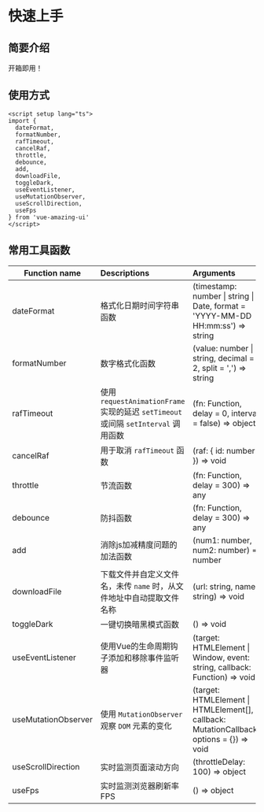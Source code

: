 # 快速上手<BackTop />

## 简要介绍

开箱即用！

## 使用方式

```vue
<script setup lang="ts">
import {
  dateFormat,
  formatNumber,
  rafTimeout,
  cancelRaf,
  throttle,
  debounce,
  add,
  downloadFile,
  toggleDark,
  useEventListener,
  useMutationObserver,
  useScrollDirection,
  useFps
} from 'vue-amazing-ui'
</script>
```

## 常用工具函数

Function name | Descriptions | Arguments
--- | :--- | :---
dateFormat | 格式化日期时间字符串函数 | (timestamp: number &#124; string &#124; Date, format = 'YYYY-MM-DD HH:mm:ss') => string
formatNumber | 数字格式化函数 | (value: number &#124; string, decimal = 2, split = ',') => string
rafTimeout | 使用 `requestAnimationFrame` 实现的延迟 `setTimeout` 或间隔 `setInterval` 调用函数 | (fn: Function, delay = 0, interval = false) => object
cancelRaf | 用于取消 `rafTimeout` 函数 | (raf: { id: number }) => void
throttle | 节流函数 | (fn: Function, delay = 300) => any
debounce | 防抖函数 | (fn: Function, delay = 300) => any
add | 消除js加减精度问题的加法函数 | (num1: number, num2: number) => number
downloadFile | 下载文件并自定义文件名，未传 `name` 时，从文件地址中自动提取文件名称 | (url: string, name: string) => void
toggleDark | 一键切换暗黑模式函数 | () => void
useEventListener | 使用Vue的生命周期钩子添加和移除事件监听器 | (target: HTMLElement &#124; Window, event: string, callback: Function) => void
useMutationObserver | 使用 `MutationObserver` 观察 `DOM` 元素的变化 | (target: HTMLElement &#124; HTMLElement[], callback: MutationCallback, options = {}) => void
useScrollDirection | 实时监测页面滚动方向 | (throttleDelay: 100) => object
useFps | 实时监测浏览器刷新率FPS | () => object
